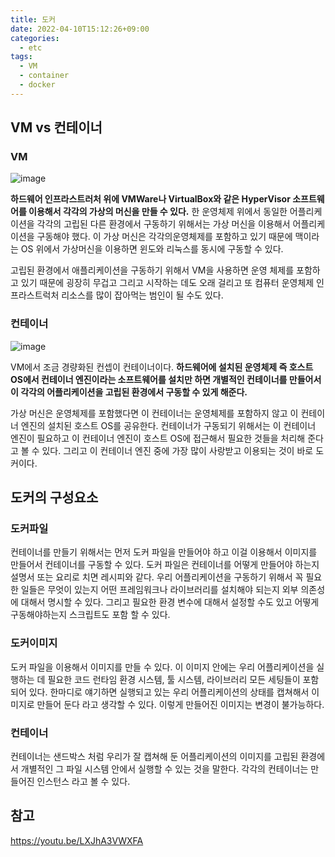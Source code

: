 ```yaml
---
title: 도커
date: 2022-04-10T15:12:26+09:00
categories:
  - etc
tags: 
  - VM
  - container
  - docker
---
```


## VM vs 컨테이너
### VM

![image](https://user-images.githubusercontent.com/46465928/162631220-89136cdd-183a-4009-a655-d1c767c74a84.png)

**하드웨어 인프라스트러처 위에 VMWare나 VirtualBox와 같은 HyperVisor 소프트웨어를 이용해서 각각의 가상의 머신을 만들 수 있다.** 한 운영체제 위에서 동일한 어플리케이션을 각각의 고립된 다른 환경에서 구동하기 위해서는 가상 머신을 이용해서 어플리케이션을 구동해야 했다. 이 가상 머신은 각각의운영체제를 포함하고 있기 때문에 맥이라는 OS 위에서 가상머신을 이용하면 윈도와 리눅스를 동시에 구동할 수 있다. 

고립된 환경에서 애플리케이션을 구동하기 위해서 VM을 사용하면 운영 체제를 포함하고 있기 때문에 굉장히 무겁고 그리고 시작하는 데도 오래 걸리고 또 컴퓨터 운영체제 인프라스트럭처 리소스를 많이 잡아먹는 범인이 될 수도 있다.

### 컨테이너

![image](https://user-images.githubusercontent.com/46465928/162631380-1d9fe3ab-62a3-4980-86d4-97210343d7a7.png)

VM에서 조금 경량화된 컨셉이 컨테이너이다. **하드웨어에 설치된 운영체제 즉 호스트 OS에서 컨테이너 엔진이라는 소프트웨어를 설치만 하면 개별적인 컨테이너를 만들어서 이 각각의 어플리케이션을 고립된 환경에서 구동할 수 있게 해준다.** 

가상 머신은 운영체제를 포함했다면 이 컨테이너는 운영체제를 포함하지 않고 이 컨테이너 엔진의 설치된 호스트 OS를 공유한다. 컨테이너가 구동되기 위해서는 이 컨테이너 엔진이 필요하고 이 컨테이너 엔진이 호스트 OS에 접근해서 필요한 것들을 처리해 준다고 볼 수 있다. 그리고 이 컨테이너 엔진 중에 가장 많이 사랑받고 이용되는 것이 바로 도커이다.

## 도커의 구성요소
### 도커파일
컨테이너를 만들기 위해서는 먼저 도커 파일을 만들어야 하고 이걸 이용해서 이미지를 만들어서 컨테이너를 구동할 수 있다. 도커 파일은 컨테이너를 어떻게 만들어야 하는지 설명서 또는 요리로 치면 레시피와 같다. 우리 어플리케이션을 구동하기 위해서 꼭 필요한 일들은 무엇이 있는지 어떤 프레임워크나 라이브러리를 설치해야 되는지 외부 의존성에 대해서 명시할 수 있다. 그리고 필요한 환경 변수에 대해서 설정할 수도 있고 어떻게 구동해야하는지 스크립트도 포함 할 수 있다.

### 도커이미지
도커 파일을 이용해서 이미지를 만들 수 있다. 이 이미지 안에는 우리 어플리케이션을 실행하는 데 필요한 코드 런타임 환경 시스템, 툴 시스템, 라이브러리 모든 세팅들이 포함되어 있다. 한마디로 얘기하면 실행되고 있는 우리 어플리케이션의 상태를 캡쳐해서 이미지로 만들어 둔다 라고 생각할 수 있다. 이렇게 만들어진 이미지는 변경이 불가능하다.

### 컨테이너
컨테이너는 샌드박스 처럼 우리가 잘 캡쳐해 둔 어플리케이션의 이미지를 고립된 환경에서 개별적인 그 파일 시스템 안에서 실행할 수 있는 것을 말한다. 각각의 컨테이너는 만들어진 인스턴스 라고 볼 수 있다.

## 참고
https://youtu.be/LXJhA3VWXFA
